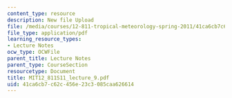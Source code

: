 ```yaml
---
content_type: resource
description: New file Upload
file: /media/courses/12-811-tropical-meteorology-spring-2011/41ca6cb7c62c456e23c3085caa626614_MIT12_811S11_lecture_9.pdf
file_type: application/pdf
learning_resource_types:
- Lecture Notes
ocw_type: OCWFile
parent_title: Lecture Notes
parent_type: CourseSection
resourcetype: Document
title: MIT12_811S11_lecture_9.pdf
uid: 41ca6cb7-c62c-456e-23c3-085caa626614
---
```

